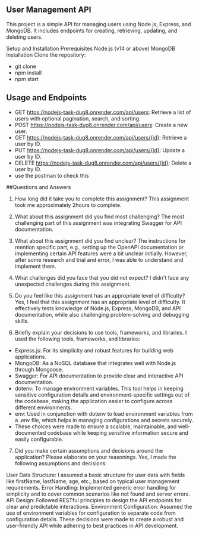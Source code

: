## User Management API
This project is a simple API for managing users using Node.js, Express, and MongoDB. It includes endpoints for creating, retrieving, updating, and deleting users.

Setup and Installation
Prerequisites
Node.js (v14 or above)
MongoDB
Installation
Clone the repository:

- git clone
- npm install
- npm start
  
## Usage and Endpoints
- GET https://nodejs-task-dug8.onrender.com/api/users: Retrieve a list of users with optional pagination, search, and sorting.
- POST https://nodejs-task-dug8.onrender.com/api/users: Create a new user.
- GET https://nodejs-task-dug8.onrender.com/api/users/{id}: Retrieve a user by ID.
- PUT https://nodejs-task-dug8.onrender.com/api/users/{id}: Update a user by ID.
- DELETE https://nodejs-task-dug8.onrender.com/api/users/{id}: Delete a user by ID.
- use the postman to check this

##Questions and Answers

1. How long did it take you to complete this assignment?
This assignment took me approximately 2hours to complete.

2. What about this assignment did you find most challenging?
The most challenging part of this assignment was integrating Swagger for API documentation.

3. What about this assignment did you find unclear?
The instructions for mention specific part, e.g., setting up the OpenAPI documentation or implementing certain API features were a bit unclear initially. However, after some research and trial and error, I was able to understand and implement them.

4. What challenges did you face that you did not expect?
I didn't face any unexpected challenges during this assignment.

5. Do you feel like this assignment has an appropriate level of difficulty?
Yes, I feel that this assignment has an appropriate level of difficulty. It effectively tests knowledge of Node.js, Express, MongoDB, and API documentation, while also challenging problem-solving and debugging skills.

6. Briefly explain your decisions to use tools, frameworks, and libraries.
I used the following tools, frameworks, and libraries:
- Express.js: For its simplicity and robust features for building web applications.
- MongoDB: As a NoSQL database that integrates well with Node.js through Mongoose.
- Swagger: For API documentation to provide clear and interactive API documentation.
- dotenv: To manage environment variables. This tool helps in keeping sensitive configuration details and environment-specific settings out of the codebase, making the application easier to configure across different environments.
- env: Used in conjunction with dotenv to load environment variables from a .env file, which helps in managing configurations and secrets securely.
- These choices were made to ensure a scalable, maintainable, and well-documented codebase while keeping sensitive information secure and easily configurable.

7. Did you make certain assumptions and decisions around the application? Please elaborate on your reasonings.
Yes, I made the following assumptions and decisions:

User Data Structure: I assumed a basic structure for user data with fields like firstName, lastName, age, etc., based on typical user management requirements.
Error Handling: Implemented generic error handling for simplicity and to cover common scenarios like not found and server errors.
API Design: Followed RESTful principles to design the API endpoints for clear and predictable interactions.
Environment Configuration: Assumed the use of environment variables for configuration to separate code from configuration details.
These decisions were made to create a robust and user-friendly API while adhering to best practices in API development.
